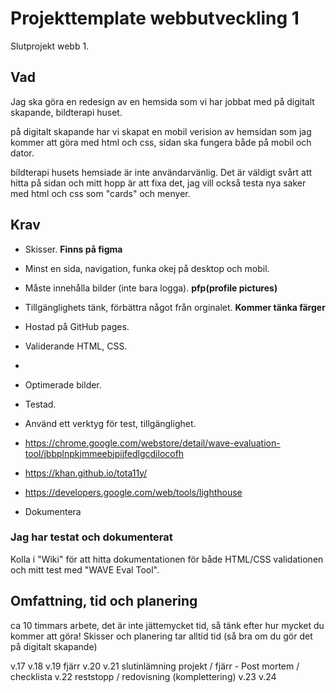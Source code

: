 # Projekttemplate webbutveckling 1

Slutprojekt webb 1.

## Vad

Jag ska göra en redesign av en hemsida som vi har jobbat med på digitalt skapande, bildterapi huset.

på digitalt skapande har vi skapat en mobil verision av hemsidan som jag kommer att göra med html och css, sidan ska fungera både på mobil och dator.

bildterapi husets hemsiade är inte användarvänlig. Det är väldigt svårt att hitta på sidan och mitt hopp är att fixa det, jag vill också testa nya saker med html och css som "cards" och menyer.

## Krav

* Skisser.  <b>Finns på figma</b>
* Minst en sida, navigation, funka okej på desktop och mobil. 
* Måste innehålla bilder (inte bara logga). <b>pfp(profile pictures)</b>
* Tillgänglighets tänk, förbättra något från orginalet. <b>Kommer tänka färger</b>

* Hostad på GitHub pages.
* Validerande HTML, CSS.
* 
* Optimerade bilder.

* Testad.
* Använd ett verktyg för test, tillgänglighet.
* https://chrome.google.com/webstore/detail/wave-evaluation-tool/jbbplnpkjmmeebjpijfedlgcdilocofh
* https://khan.github.io/tota11y/
* https://developers.google.com/web/tools/lighthouse

* Dokumentera

### Jag har testat och dokumenterat
Kolla i "Wiki" för att hitta dokumentationen för både HTML/CSS validationen och mitt test med "WAVE Eval Tool".

## Omfattning, tid och planering

ca 10 timmars arbete, det är inte jättemycket tid, så tänk efter hur mycket
du kommer att göra! Skisser och planering tar alltid tid (så bra om du gör det på 
digitalt skapande)

v.17
v.18
v.19 fjärr
v.20
v.21 slutinlämning projekt / fjärr - Post mortem / checklista
v.22 reststopp / redovisning (komplettering)
v.23 
v.24
